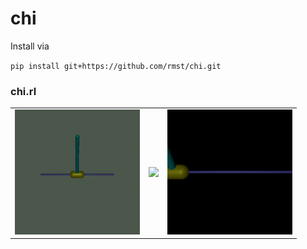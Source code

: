 # chi

Install via

`pip install git+https://github.com/rmst/chi.git`



### chi.rl
<table>
  <tr>
    <td><img src="./assets/ipend.gif?raw=true" width="200"></td>
    <td><img src="./assets/reacher.gif?raw=true" width="200"></td>
    <td><img src="./assets/pend.gif?raw=true" width="200"></td>
  </tr>
</table>